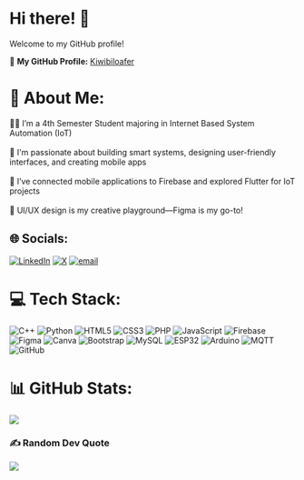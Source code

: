 # Hi there! 👋  
Welcome to my GitHub profile!  

🔗 **My GitHub Profile:** [Kiwibiloafer](https://github.com/Kiwibiloafer)  

# 💫 About Me:
🧑‍🎓 I’m a 4th Semester Student majoring in Internet Based System Automation (IoT)<br>  
📡 I'm passionate about building smart systems, designing user-friendly interfaces, and creating mobile apps<br>  
📱 I’ve connected mobile applications to Firebase and explored Flutter for IoT projects<br>  
🎨 UI/UX design is my creative playground—Figma is my go-to!<br>  

## 🌐 Socials:
[![LinkedIn](https://img.shields.io/badge/LinkedIn-%230077B5.svg?logo=linkedin&logoColor=white)](https://www.linkedin.com/in/alif-jamaludin-188876291/) [![X](https://img.shields.io/badge/X-black.svg?logo=X&logoColor=white)](https://x.com/kiwibiloafer) [![email](https://img.shields.io/badge/Email-D14836?logo=gmail&logoColor=white)](mailto:alifweq@gmail.com)

# 💻 Tech Stack:
![C++](https://img.shields.io/badge/C++-00599C?style=plastic&logo=c%2B%2B&logoColor=white) 
![Python](https://img.shields.io/badge/python-3670A0?style=plastic&logo=python&logoColor=ffdd54) 
![HTML5](https://img.shields.io/badge/html5-%23E34F26.svg?style=plastic&logo=html5&logoColor=white) 
![CSS3](https://img.shields.io/badge/css3-%231572B6.svg?style=plastic&logo=css3&logoColor=white) 
![PHP](https://img.shields.io/badge/php-%23777BB4.svg?style=plastic&logo=php&logoColor=white) 
![JavaScript](https://img.shields.io/badge/javascript-%23323330.svg?style=plastic&logo=javascript&logoColor=%23F7DF1E) 
![Firebase](https://img.shields.io/badge/firebase-a08021?style=plastic&logo=firebase&logoColor=ffcd34) 
![Figma](https://img.shields.io/badge/figma-%23F24E1E.svg?style=plastic&logo=figma&logoColor=white) 
![Canva](https://img.shields.io/badge/Canva-%2300C4CC.svg?style=plastic&logo=Canva&logoColor=white) 
![Bootstrap](https://img.shields.io/badge/bootstrap-%238511FA.svg?style=plastic&logo=bootstrap&logoColor=white) 
![MySQL](https://img.shields.io/badge/mysql-4479A1.svg?style=plastic&logo=mysql&logoColor=white) 
![ESP32](https://img.shields.io/badge/ESP32-grey?style=plastic&logo=espressif&logoColor=white) 
![Arduino](https://img.shields.io/badge/Arduino-00979D?style=plastic&logo=arduino&logoColor=white) 
![MQTT](https://img.shields.io/badge/MQTT-purple?style=plastic&logo=eclipse&logoColor=white) 
![GitHub](https://img.shields.io/badge/github-%23121011.svg?style=plastic&logo=github&logoColor=white) 

# 📊 GitHub Stats:
![](https://github-readme-stats.vercel.app/api?username=Kiwibiloafer&theme=aura&hide_border=false&include_all_commits=true&count_private=true)<br/>


### ✍️ Random Dev Quote
![](https://quotes-github-readme.vercel.app/api?type=horizontal&theme=gruvbox)



